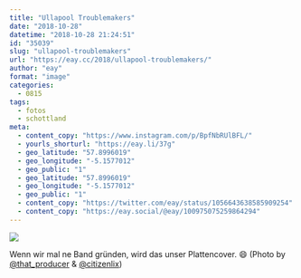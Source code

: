 ```yaml
---
title: "Ullapool Troublemakers"
date: "2018-10-28"
datetime: "2018-10-28 21:24:51"
id: "35039"
slug: "ullapool-troublemakers"
url: "https://eay.cc/2018/ullapool-troublemakers/"
author: "eay"
format: "image"
categories:
  - 0815
tags:
  - fotos
  - schottland
meta:
  - content_copy: "https://www.instagram.com/p/BpfNbRUlBFL/"
  - yourls_shorturl: "https://eay.li/37g"
  - geo_latitude: "57.8996019"
  - geo_longitude: "-5.1577012"
  - geo_public: "1"
  - geo_latitude: "57.8996019"
  - geo_longitude: "-5.1577012"
  - geo_public: "1"
  - content_copy: "https://twitter.com/eay/status/1056643638585909254"
  - content_copy: "https://eay.social/@eay/100975075259864294"
---
```


![](https://eay.cc/uploads/2018/ullapool-troublemakers.jpeg)

Wenn wir mal ne Band gründen, wird das unser Plattencover. 😄 (Photo by [@that\_producer](https://instagram.com/that_producer) & [@citizenlix](https://instagram.com/citizenlix))
